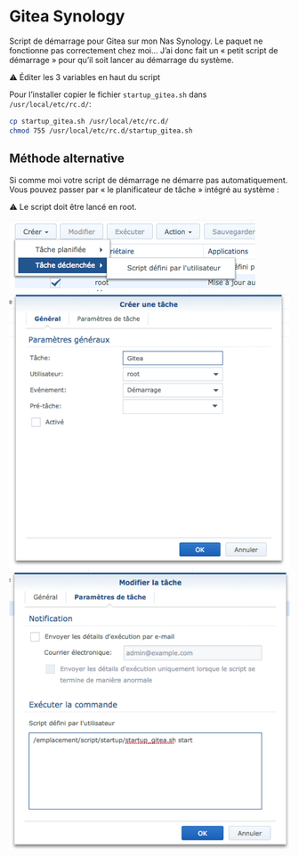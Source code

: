 # Gitea Synology

Script de démarrage pour Gitea sur mon Nas Synology. Le paquet ne fonctionne pas correctement chez moi… J’ai donc fait un « petit script de démarrage » pour qu’il soit lancer au démarrage du système.

⚠️ Éditer les 3 variables en haut du script

Pour l’installer copier le fichier ```startup_gitea.sh``` dans ```/usr/local/etc/rc.d/```:

```sh
cp startup_gitea.sh /usr/local/etc/rc.d/
chmod 755 /usr/local/etc/rc.d/startup_gitea.sh
```

## Méthode alternative

Si comme moi votre script de démarrage ne démarre pas automatiquement. Vous pouvez passer par « le planificateur de tâche » intégré au système :

⚠️ Le script doit être lancé en root.

![creation](./images/creation.png)
![creation2](./images/creation2.png)
![creation3](./images/creation3.png)

